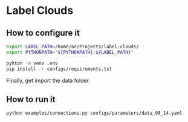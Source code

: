 # Label Clouds

## How to configure it

```bash
export LABEL_PATH=/home/ar/Projects/label-clouds/
export PYTHONPATH="${PYTHONPATH}:${LABEL_PATH}"
```

```bash
pyhton -m venv .env
pip install -r configs/requirements.txt
```

Finally, get import the data folder.


## How to run it


```bash
python examples/connections.py configs/parameters/data_08_14.yaml
```

